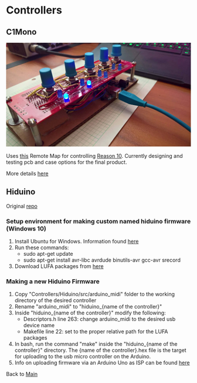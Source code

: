 # Controllers

## C1Mono

![protoboard image](https://github.com/JGuzak/MidiControllers/blob/master/Controllers/C1Mono/proto%20C1%20for%20uno/protoboard_mount_1.jpg)

Uses [this](https://github.com/JGuzak/MidiControllers/tree/master/RemoteMaps/C1Mono) Remote Map for controlling [Reason 10](https://www.propellerheads.se/en/reason). Currently designing and testing pcb and case options for the final product.

More details [here](https://github.com/JGuzak/MidiControllers/tree/master/Controllers/C1Mono)

## Hiduino

Original [repo](https://github.com/ddiakopoulos/hiduino)

### Setup environment for making custom named hiduino firmware (Windows 10)

1. Install Ubuntu for Windows. Information found [here](https://docs.microsoft.com/en-us/windows/wsl/install-win10)
2. Run these commands:
    * sudo apt-get update
    * sudo apt-get install avr-libc avrdude binutils-avr gcc-avr srecord
3. Download LUFA packages from [here](http://www.fourwalledcubicle.com/LUFA.php)

### Making a new Hiduino Firmware

1. Copy "Controllers/Hiduino/src/arduino_midi" folder to the working directory of the desired controller
2. Rename "arduino_midi" to "hiduino_{name of the controller}"
3. Inside "hiduino_{name of the controller}" modify the following:
    * Descriptors.h line 263: change arduino_midi to the desired usb device name
    * Makefile line 22: set to the proper relative path for the LUFA packages
4. In bash, run the command "make" inside the "hiduino_{name of the controller}" directory. The {name of the controller}.hex file is the target for uploading to the usb micro controller on the Arduino.
5. Info on uploading firmware via an Arduino Uno as ISP can be found [here](https://github.com/JGuzak/MidiControllers/blob/master/uno_isp/README.md)

Back to [Main](https://github.com/JGuzak/MidiControllers)
